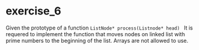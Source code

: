 # exercise_6
Given the prototype of a function ```ListNode* process(Listnode* head) ```
It is requered to implement the function that moves nodes on linked list with prime numbers to the beginning of the list. Arrays are not allowed to use. 

